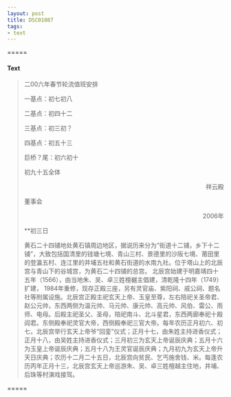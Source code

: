 ```yaml
---
layout: post
title: DSC01087
tags:
- text
---
```


=====
#### Text
> 二00六年春节轮流值班安排
>
> 一基点：初七初八
>
> 二基点：初四十二
>
> 三基点：初三初？
>
> 四基点：初五十三
>
> 巨桥？尾：初六初十
>
> 初九十五全体
>
> <div align="right">祥云殿</div>
>
> 董事会
> <div align="right">2006年</div>
>
> **初三日
>
> 黄石二十四铺地处黄石镇周边地区，据说历来分为“街道十二铺，乡下十二铺”，大致包括国清里的钱塘七境、青山三村、景德里的沙阪七境、莆田里的登瀛五村、连江里的井埔五社和黄石街道的水南九社。位于塔山上的北辰宫与青山下的谷城宫，为黄石二十四铺的总宫。	北辰宫始建于明嘉靖四十五年（1566），由当地朱、吴、卓三姓檀樾主倡建，清乾隆十四年（1749）扩建， 1984年重修，现存正殿三座，另有灵官庙、紫阳祠、戚公祠、题名社等附属设施。北辰宫正殿主祀玄天上帝、玉皇至尊，左右陪祀关圣帝君、赵公元帅，东西两侧为温元帅、马元帅、康元帅、高元帅、风伯、雷公、雨师、电母。后殿主祀圣父、圣母，陪祀南斗、北斗星君，东西两廊奉祀十殿阎君。东侧殿奉祀灵官大帝，西侧殿奉祀三官大帝。每年农历正月初六、初七，北辰宫举行玄天上帝爷“回銮”仪式；正月十七，由朱姓主持进香仪式；正月十八，由吴姓主持进香仪式；三月初三为玄天上帝诞辰庆典；五月十六为玉皇上帝诞辰庆典；五月十八为王灵官诞辰庆典；九月初九为玄天上帝升天日庆典；农历十二月二十五日，北辰宫向贫民、乞丐施舍钱、米。每逢农历丙年正月十三，北辰宫玄天上帝巡游朱、吴、卓三姓檀越主住地，井埔、后珠等村演戏接驾。
>

=====